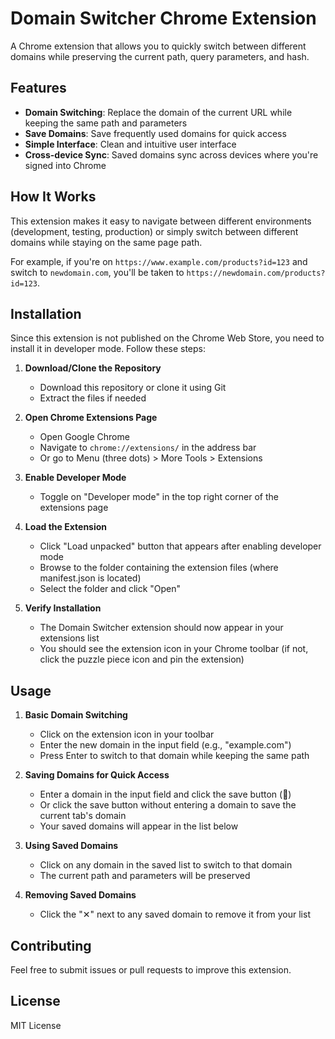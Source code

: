# Domain Switcher Chrome Extension

A Chrome extension that allows you to quickly switch between different domains while preserving the current path, query parameters, and hash.

## Features

- **Domain Switching**: Replace the domain of the current URL while keeping the same path and parameters
- **Save Domains**: Save frequently used domains for quick access 
- **Simple Interface**: Clean and intuitive user interface
- **Cross-device Sync**: Saved domains sync across devices where you're signed into Chrome

## How It Works

This extension makes it easy to navigate between different environments (development, testing, production) or simply switch between different domains while staying on the same page path.

For example, if you're on `https://www.example.com/products?id=123` and switch to `newdomain.com`, you'll be taken to `https://newdomain.com/products?id=123`.

## Installation

Since this extension is not published on the Chrome Web Store, you need to install it in developer mode. Follow these steps:

1. **Download/Clone the Repository**
   - Download this repository or clone it using Git
   - Extract the files if needed

2. **Open Chrome Extensions Page**
   - Open Google Chrome
   - Navigate to `chrome://extensions/` in the address bar
   - Or go to Menu (three dots) > More Tools > Extensions

3. **Enable Developer Mode**
   - Toggle on "Developer mode" in the top right corner of the extensions page

4. **Load the Extension**
   - Click "Load unpacked" button that appears after enabling developer mode
   - Browse to the folder containing the extension files (where manifest.json is located)
   - Select the folder and click "Open"

5. **Verify Installation**
   - The Domain Switcher extension should now appear in your extensions list
   - You should see the extension icon in your Chrome toolbar (if not, click the puzzle piece icon and pin the extension)

## Usage

1. **Basic Domain Switching**
   - Click on the extension icon in your toolbar
   - Enter the new domain in the input field (e.g., "example.com")
   - Press Enter to switch to that domain while keeping the same path

2. **Saving Domains for Quick Access**
   - Enter a domain in the input field and click the save button (💾)
   - Or click the save button without entering a domain to save the current tab's domain
   - Your saved domains will appear in the list below

3. **Using Saved Domains**
   - Click on any domain in the saved list to switch to that domain
   - The current path and parameters will be preserved

4. **Removing Saved Domains**
   - Click the "✕" next to any saved domain to remove it from your list

## Contributing

Feel free to submit issues or pull requests to improve this extension.

## License

MIT License
